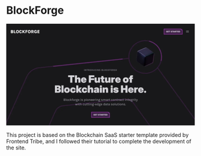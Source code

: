 # BlockForge 

![BlockforgeLanding](public/assets/images/blockchain.webp)

This project is based on the Blockchain SaaS starter template provided by Frontend Tribe, and I followed their tutorial to complete the development of the site.

